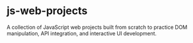 # js-web-projects
A collection of JavaScript web projects built from scratch to practice DOM manipulation, API integration, and interactive UI development.

